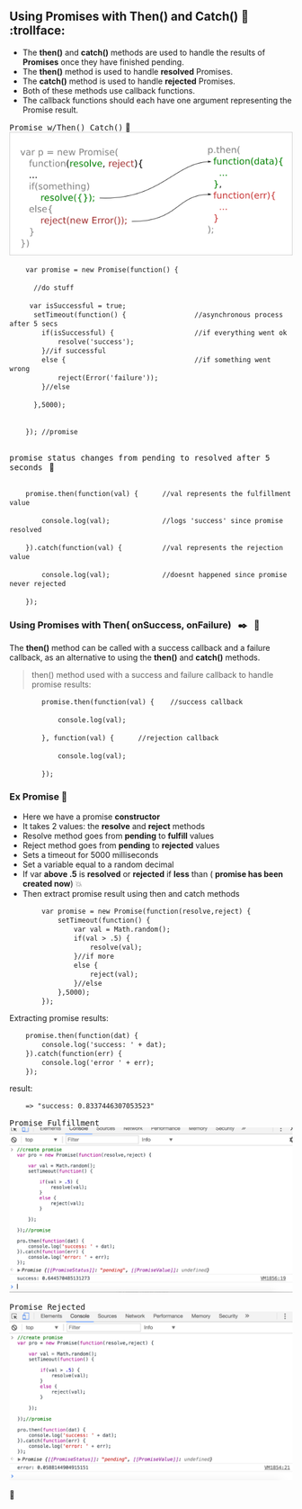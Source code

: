 
## Using Promises with Then() and Catch() :cactus: &nbsp; :trollface:
- The __then()__ and __catch()__ methods are used to handle the results of __Promises__ once they have finished pending.
- The __then()__ method is used to handle __resolved__ Promises.
- The __catch()__ method is used to handle __rejected__ Promises.
- Both of these methods use callback functions.
- The callback functions should each have one argument representing the Promise result.

<kbd>Promise w/Then()_Catch()</kbd>     :mushroom:       
![](/images/Promise.png)


```
    var promise = new Promise(function() {
      
      //do stuff
     
     var isSuccessful = true;
      setTimeout(function() {                 //asynchronous process after 5 secs
        if(isSuccessful) {                    //if everything went ok
            resolve('success');
        }//if successful
        else {                                //if something went wrong
            reject(Error('failure'));
        }//else
      
      },5000);
    
    
    }); //promise
    
```


<kbd>promise status changes from pending to resolved after 5 seconds</kbd> &nbsp; :calling:
```
    
    promise.then(function(val) {      //val represents the fulfillment value
        
        console.log(val);             //logs 'success' since promise resolved
        
    }).catch(function(val) {          //val represents the rejection value
    
        console.log(val);             //doesnt happened since promise never rejected
    
    });

```

### Using Promises with Then( onSuccess, onFailure) &nbsp;  :black_nib:  &nbsp; :honey_pot:
The __then()__ method can be called with a success callback and a failure callback, as an alternative to using the __then()__ and __catch()__ methods.

> then() method used with a success and failure callback to handle promise results:

```
        promise.then(function(val) {    //success callback
        
            console.log(val);
        
        }, function(val) {      //rejection callback
        
            console.log(val);
        
        });
```

### Ex Promise :cactus:
- Here we have a promise __constructor__
- It takes 2 values: the __resolve__ and __reject__ methods
- Resolve method goes from __pending__ to __fulfill__ values
- Reject method goes from __pending__ to __rejected__ values
- Sets a timeout for 5000 milliseconds
- Set a variable equal to a random decimal
- If var __above .5__ is __resolved__ or __rejected__ if __less__ than ( __promise has been created now__)  :boom:
- Then extract promise result using then and catch methods



```     
        var promise = new Promise(function(resolve,reject) {
            setTimeout(function() {
                var val = Math.random();
                if(val > .5) {
                    resolve(val);
                }//if more
                else {
                    reject(val);
                }//else
            },5000);
        });
```
Extracting promise results:

```
    promise.then(function(dat) {
        console.log('success: ' + dat);
    }).catch(function(err) {
        console.log('error ' + err);
    });

```
result:

```
    => "success: 0.8337446307053523"
```

<kbd>Promise Fulfillment</kbd>
![](/images/fulfilledPromise.png)

<kbd>Promise Rejected</kbd>
![](/images/rejectedPromise.png)



:100:









